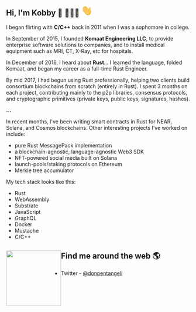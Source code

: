 ## Hi, I'm Kobby 👋 👩🏾‍💻 <img src="./wave.gif" width="30px">

I began flirting with **C/C++** back in 2011 when I was a sophomore in college.

In September of 2015, I founded **Komaat Engineering LLC**, to provide enterprise software solutions to companies, and to install medical equipment such as MRI, CT, X-Ray, etc for hospitals.

In December of 2016, I heard about **Rust**... I learned the language, folded Komaat, and began my career as a full-time Rust Engineer.

By mid 2017, I had begun using Rust professionally, helping two clients build consortium blockchains from scratch (entirely in Rust). I spent 3 months on each project, contributing mainly to the p2p libraries, consensus protocols, and cryptographic primitives (private keys, public keys, signatures, hashes).

**...**

In recent months, I've been writing smart contracts in Rust for NEAR, Solana, and Cosmos blockchains. Other interesting projects I've worked on include:

- pure Rust MessagePack implementation
- a blockchain-agnostic, language-agnostic Web3 SDK
- NFT-powered social media built on Solana
- launch-pools/staking protocols on Ethereum
- Merkle tree accumulator

My tech stack looks like this:

- Rust
- WebAssembly
- Substrate
- JavaScript
- GraphQL
- Docker
- Mustache
- C/C++

## Find me around the web 🌎 <a><img align="left" width="150" height="150" src="./media.gif"></a>

- Twitter - [@donpentangeli](https://twitter.com/donpentangeli)
